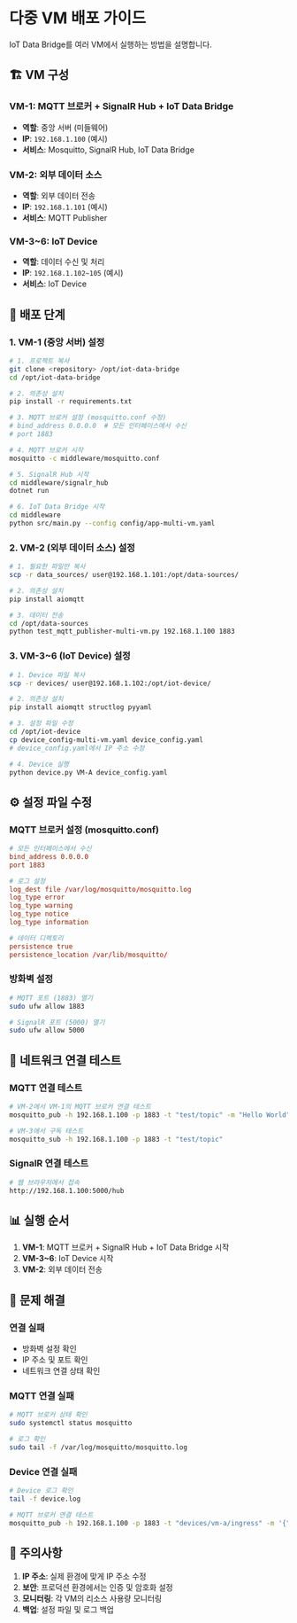 # 다중 VM 배포 가이드

IoT Data Bridge를 여러 VM에서 실행하는 방법을 설명합니다.

## 🏗️ VM 구성

### **VM-1: MQTT 브로커 + SignalR Hub + IoT Data Bridge**
- **역할**: 중앙 서버 (미들웨어)
- **IP**: `192.168.1.100` (예시)
- **서비스**: Mosquitto, SignalR Hub, IoT Data Bridge

### **VM-2: 외부 데이터 소스**
- **역할**: 외부 데이터 전송
- **IP**: `192.168.1.101` (예시)
- **서비스**: MQTT Publisher

### **VM-3~6: IoT Device**
- **역할**: 데이터 수신 및 처리
- **IP**: `192.168.1.102~105` (예시)
- **서비스**: IoT Device

## 🚀 배포 단계

### **1. VM-1 (중앙 서버) 설정**

```bash
# 1. 프로젝트 복사
git clone <repository> /opt/iot-data-bridge
cd /opt/iot-data-bridge

# 2. 의존성 설치
pip install -r requirements.txt

# 3. MQTT 브로커 설정 (mosquitto.conf 수정)
# bind_address 0.0.0.0  # 모든 인터페이스에서 수신
# port 1883

# 4. MQTT 브로커 시작
mosquitto -c middleware/mosquitto.conf

# 5. SignalR Hub 시작
cd middleware/signalr_hub
dotnet run

# 6. IoT Data Bridge 시작
cd middleware
python src/main.py --config config/app-multi-vm.yaml
```

### **2. VM-2 (외부 데이터 소스) 설정**

```bash
# 1. 필요한 파일만 복사
scp -r data_sources/ user@192.168.1.101:/opt/data-sources/

# 2. 의존성 설치
pip install aiomqtt

# 3. 데이터 전송
cd /opt/data-sources
python test_mqtt_publisher-multi-vm.py 192.168.1.100 1883
```

### **3. VM-3~6 (IoT Device) 설정**

```bash
# 1. Device 파일 복사
scp -r devices/ user@192.168.1.102:/opt/iot-device/

# 2. 의존성 설치
pip install aiomqtt structlog pyyaml

# 3. 설정 파일 수정
cd /opt/iot-device
cp device_config-multi-vm.yaml device_config.yaml
# device_config.yaml에서 IP 주소 수정

# 4. Device 실행
python device.py VM-A device_config.yaml
```

## ⚙️ 설정 파일 수정

### **MQTT 브로커 설정 (mosquitto.conf)**
```conf
# 모든 인터페이스에서 수신
bind_address 0.0.0.0
port 1883

# 로그 설정
log_dest file /var/log/mosquitto/mosquitto.log
log_type error
log_type warning
log_type notice
log_type information

# 데이터 디렉토리
persistence true
persistence_location /var/lib/mosquitto/
```

### **방화벽 설정**
```bash
# MQTT 포트 (1883) 열기
sudo ufw allow 1883

# SignalR 포트 (5000) 열기
sudo ufw allow 5000
```

## 🔧 네트워크 연결 테스트

### **MQTT 연결 테스트**
```bash
# VM-2에서 VM-1의 MQTT 브로커 연결 테스트
mosquitto_pub -h 192.168.1.100 -p 1883 -t "test/topic" -m "Hello World"

# VM-3에서 구독 테스트
mosquitto_sub -h 192.168.1.100 -p 1883 -t "test/topic"
```

### **SignalR 연결 테스트**
```bash
# 웹 브라우저에서 접속
http://192.168.1.100:5000/hub
```

## 📊 실행 순서

1. **VM-1**: MQTT 브로커 + SignalR Hub + IoT Data Bridge 시작
2. **VM-3~6**: IoT Device 시작
3. **VM-2**: 외부 데이터 전송

## 🐛 문제 해결

### **연결 실패**
- 방화벽 설정 확인
- IP 주소 및 포트 확인
- 네트워크 연결 상태 확인

### **MQTT 연결 실패**
```bash
# MQTT 브로커 상태 확인
sudo systemctl status mosquitto

# 로그 확인
sudo tail -f /var/log/mosquitto/mosquitto.log
```

### **Device 연결 실패**
```bash
# Device 로그 확인
tail -f device.log

# MQTT 브로커 연결 테스트
mosquitto_pub -h 192.168.1.100 -p 1883 -t "devices/vm-a/ingress" -m '{"object":"Geo.Latitude","value":37.5665,"timestamp":1695123456.789}'
```

## 📝 주의사항

1. **IP 주소**: 실제 환경에 맞게 IP 주소 수정
2. **보안**: 프로덕션 환경에서는 인증 및 암호화 설정
3. **모니터링**: 각 VM의 리소스 사용량 모니터링
4. **백업**: 설정 파일 및 로그 백업
